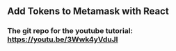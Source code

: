 ## Add Tokens to Metamask with React

### The git repo for the youtube tutorial: https://youtu.be/3Wwk4yVduJI
